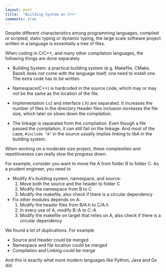 ```yaml
---
layout: post
title:  "Building System on C++"
comments: true
---
```


Despite different characteristics among programming languages, compiled or scripted, static typing or dynamic typing, the large scale software project written in a language is essentially a tree of files.

When coding in C/C++, and many other compilation languages, the following things are done separately

- Building System: a practical building system (e.g. Makefile, CMake, Bazel) does not come with the language itself, one need to install one. The extra code has to be written.

- Namespace(C++) is hardcoded in the source code, which may or may not be the same as the location of the file.

- Implementation (.c) and interface (.h) are separated. It increases the number of files in the directory Header files inclusion increases the file size, which later on slows down the compilation.

- The linkage is separated from the compilation. Even though a file passed the compilation, it can still fail on the linkage. And most of the case, `#include "A"` in the source usually implies linking to libA in the building system.

When working on a moderate size project, these complexities and repetitiveness can really slow the progress down.

For example, consider you want to move file A from folder B to folder C. As a prudent engineer, you need to

- Modify A's building system, namespace, and source:
  1. Move both the source and the header to folder C
  1. Modify the namespace from B to C
  1. Modify the makefile, also check if there is a circular dependency
- Fix other modules depends on A:
  1. Modify the header files from B/A.h to C/A.h
  1. In every use of A, modify B::A to C::A
  1. Modify the makefile on target that relies on A, also check if there is a circular dependency

We found a lot of duplications. For example

  - Source and Header could be merged
  - Namespace and file location could be merged
  - Compilation and Linking could be merge

And this is exactly what more modern languages like Python, Java and Go did.
